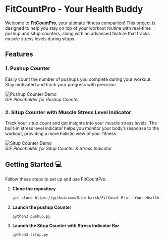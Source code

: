 # FitCountPro - Your Health Buddy

Welcome to **FitCountPro**, your ultimate fitness companion! This project is designed to help you stay on top of your workout routine with real-time pushup and situp counters, along with an advanced feature that tracks muscle stress levels during situps.

## Features 

### 1. Pushup Counter
Easily count the number of pushups you complete during your workout. Stay motivated and track your progress with precision.

![Pushup Counter Demo](assets/situp.gif)  
*GIF Placeholder for Pushup Counter*

### 2. Situp Counter with Muscle Stress Level Indicator
Track your situp count and get insights into your muscle stress levels. The built-in stress level indicator helps you monitor your body’s response to the workout, providing a more holistic view of your fitness.

![Situp Counter Demo](link_to_situp_gif)  
*GIF Placeholder for Situp Counter & Stress Indicator*

## Getting Started 💻

Follow these steps to set up and use FitCountPro:

1. **Clone the repository**  
   ```bash
   git clone https://github.com/Sree-harsh/FitCount-Pro---Your-Health-Buddy-.git

2. **Launch the pushup Counter**
   ```bash
   python3 pushup.py
   
3. **Launch the Situp Counter with Stress Indicator Bar**
   ```bash
   python3 situp.py

